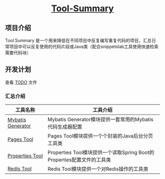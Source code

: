 <h1 align="center"><a href="https://github.com/Yu-Hang-Z" target="_blank">Tool-Summary</a></h1>

## 项目介绍

Tool Summary 是一个用来降低在不同项目中反复编写重复代码的项目，汇总日常项目中可以反复使用的代码片段或Java类（配合snippetslab工具使用快速检索需要代码块）



## 开发计划

查看 [TODO](./TODO.md) 文件

### 汇总介绍

| 工具名称                                  | 工具介绍                                                     |
| ----------------------------------------- | ------------------------------------------------------------ |
| [Mybatis Generator](./Mybatis-Generator/) | Mybatis Generator模块提供一套常用的Mybatis代码生成器配置     |
| [Pages Tool](./Pages-Tool/)               | Pages Tool模块提供一个个封装的Java后台分页工具类             |
| [Properties Tool](./Properties-Tool/)     | Properties Tool模块提供一个读取Spring Boot的Properties配置文件的工具类 |
| [Redis Tool](./Redis-Tool/)               | Redis Tool模块提供一个对Redis操作的工具类                    |

### 
